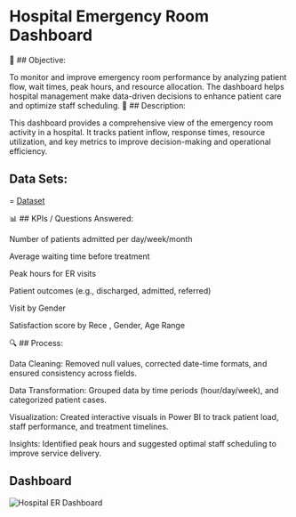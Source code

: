 # Hospital Emergency Room Dashboard
🎯 ## Objective:

To monitor and improve emergency room performance by analyzing patient flow, wait times, peak hours, and resource allocation. The dashboard helps hospital management make data-driven decisions to enhance patient care and optimize staff scheduling.
📄 ## Description:

This dashboard provides a comprehensive view of the emergency room activity in a hospital. It tracks patient inflow, response times, resource utilization, and key metrics to improve decision-making and operational efficiency.

## Data Sets:
= <a href= "https://github.com/Vicky-niazi/Data-Analysis-Projects/blob/main/Hospital%20ER%20(1).csv">Dataset</a>

📊 ## KPIs / Questions Answered:


Number of patients admitted per day/week/month

Average waiting time before treatment

Peak hours for ER visits

Patient outcomes (e.g., discharged, admitted, referred)

Visit by Gender

Satisfaction score by Rece , Gender, Age Range

🔍 ## Process:


Data Cleaning: Removed null values, corrected date-time formats, and ensured consistency across fields.

Data Transformation: Grouped data by time periods (hour/day/week), and categorized patient cases.

Visualization: Created interactive visuals in Power BI to track patient load, staff performance, and treatment timelines.

Insights: Identified peak hours and suggested optimal staff scheduling to improve service delivery.

## Dashboard

![Hospital ER Dashboard](https://github.com/user-attachments/assets/17fc9e02-745a-4aba-832e-77ac0ad17c89)

